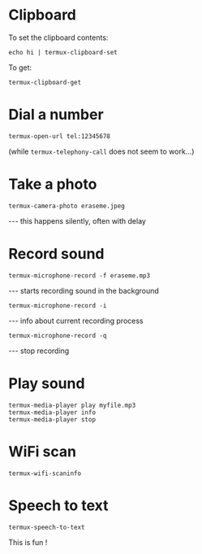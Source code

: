 Clipboard
=========

To set the clipboard contents:

    echo hi | termux-clipboard-set 

To get:

    termux-clipboard-get


Dial a number
=============

    termux-open-url tel:12345678

(while `termux-telephony-call` does not seem to work...)

Take a photo
============

    termux-camera-photo eraseme.jpeg

--- this happens silently, often with delay

Record sound
============

    termux-microphone-record -f eraseme.mp3

--- starts recording sound in the background

    termux-microphone-record -i

--- info about current recording process

    termux-microphone-record -q

--- stop recording


Play sound
==========

    termux-media-player play myfile.mp3
    termux-media-player info
    termux-media-player stop

WiFi scan
=========

    termux-wifi-scaninfo

Speech to text
==============

    termux-speech-to-text

This is fun !
